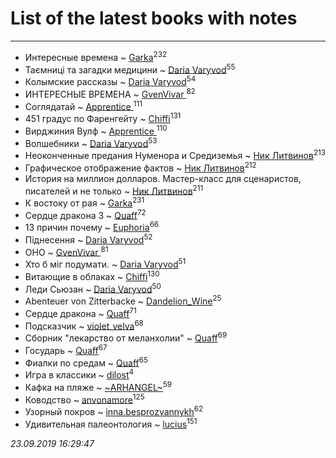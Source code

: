 # List of the latest books with notes
---

* Интересные времена ~ [Garka](users/115/115753719718250012620-google)<sup>232</sup>
* Таємниці та загадки медицини ~ [Daria Varyvod](users/829/829893410524253-facebook)<sup>55</sup>
* Колымские рассказы ~ [Daria Varyvod](users/829/829893410524253-facebook)<sup>54</sup>
* ИНТЕРЕСНЫЕ ВРЕМЕНА ~ [GvenVivar ](users/158/158266434925901-facebook)<sup>82</sup>
* Соглядатай ~ [Apprentice ](users/528/52821952-vkontakte)<sup>111</sup>
* 451 градус по Фаренгейту ~ [Chiffi](users/105/105831994080785626680-google)<sup>131</sup>
* Вирджиния Вулф ~ [Apprentice ](users/528/52821952-vkontakte)<sup>110</sup>
* Волшебники ~ [Daria Varyvod](users/829/829893410524253-facebook)<sup>53</sup>
* Неоконченные предания Нуменора и Средиземья ~ [Ник Литвинов](users/241/241974816-vkontakte)<sup>213</sup>
* Графическое отображение фактов ~ [Ник Литвинов](users/241/241974816-vkontakte)<sup>212</sup>
* История на миллион долларов. Мастер-класс для сценаристов, писателей и не только ~ [Ник Литвинов](users/241/241974816-vkontakte)<sup>211</sup>
* К востоку от рая ~ [Garka](users/115/115753719718250012620-google)<sup>231</sup>
* Сердце дракона 3 ~ [Quaff](users/122/12267158-vkontakte)<sup>72</sup>
* 13 причин почему ~ [Euphoria](users/106/106304994652616315178-google)<sup>66</sup>
* Піднесення ~ [Daria Varyvod](users/829/829893410524253-facebook)<sup>52</sup>
* ОНО ~ [GvenVivar ](users/158/158266434925901-facebook)<sup>81</sup>
* Хто б міг подумати. ~ [Daria Varyvod](users/829/829893410524253-facebook)<sup>51</sup>
* Витающие в облаках ~ [Chiffi](users/105/105831994080785626680-google)<sup>130</sup>
* Леди Сьюзан ~ [Daria Varyvod](users/829/829893410524253-facebook)<sup>50</sup>
* Abenteuer von Zitterbacke ~ [Dandelion_Wine](users/586/58602788-vkontakte)<sup>25</sup>
* Сердце дракона ~ [Quaff](users/122/12267158-vkontakte)<sup>71</sup>
* Подсказчик ~ [violet_velva](users/116/116961712580551399099-google)<sup>68</sup>
* Сборник "лекарство от меланхолии" ~ [Quaff](users/122/12267158-vkontakte)<sup>69</sup>
* Государь ~ [Quaff](users/122/12267158-vkontakte)<sup>67</sup>
* Фиалки по средам ~ [Quaff](users/122/12267158-vkontakte)<sup>65</sup>
* Игра в классики ~ [dilost](users/102/10206471247373307-facebook)<sup>4</sup>
* Кафка на пляже ~ [~ARHANGEL~](users/642/64251996-vkontakte)<sup>59</sup>
* Ководство ~ [anvonamore](users/595/5957175-vkontakte)<sup>125</sup>
* Узорный покров ~ [inna.besprozvannykh](users/733/73323849-yandex)<sup>62</sup>
* Удивительная палеонтология ~ [lucius](users/838/83820536-yandex)<sup>151</sup>


_23.09.2019 16:29:47_

